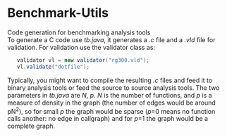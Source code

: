 # Benchmark-Utils
Code generation for benchmarking analysis tools <br>
To generate a C code use _tb.java_, it generates a _.c_ file and a _.vld_ file for validation. For validation use the validator class as:
```java
   validator vl = new validator("rg300.vld");
   vl.validate("dotfile");
```
Typically, you might want to compile the resulting _.c_ files and feed it to binary analysis tools or feed the source to source analysis tools. The two parameters in _tb.java_ are _N_, _p_. _N_ is the number of functions, and _p_ is a measure of density in the graph (the number of edges would be around pN<sup>2</sup>), so for small _p_ the graph would be sparse (_p_=0 means no function calls another: no edge in callgraph) and for _p_=1 the graph would be a complete graph.
